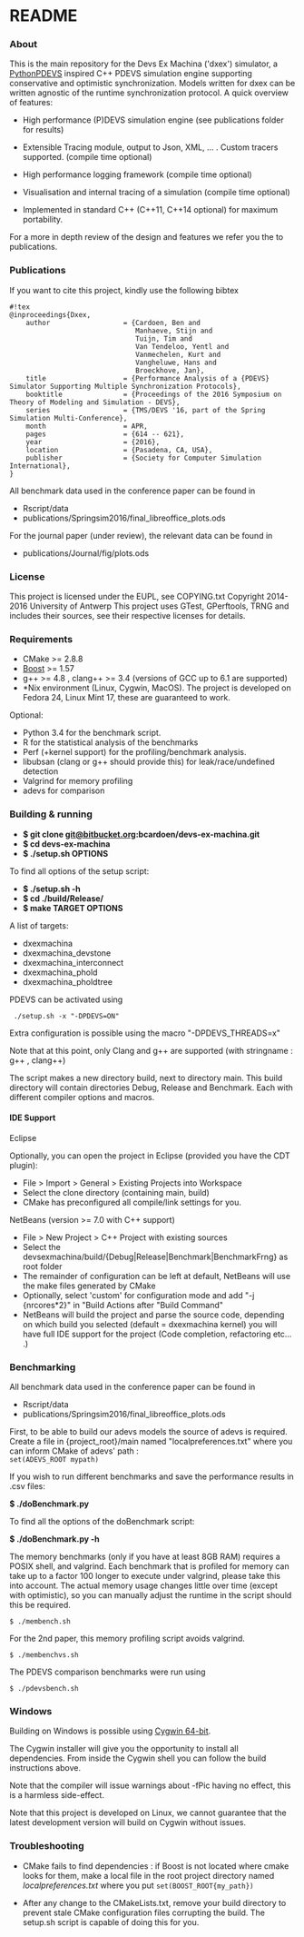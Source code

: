 # README #

### About ###

This is the main repository for the Devs Ex Machina ('dxex') simulator, a [PythonPDEVS](http://msdl.cs.mcgill.ca/projects/DEVS/PythonPDEVS ) inspired C++ PDEVS simulation engine supporting conservative and optimistic synchronization. Models written for dxex can be written agnostic of the runtime synchronization protocol.
A quick overview of features:

* High performance (P)DEVS simulation engine (see publications folder for results)

* Extensible Tracing module, output to Json, XML, ... . Custom tracers supported. (compile time optional)

* High performance logging framework (compile time optional)

* Visualisation and internal tracing of a simulation (compile time optional)

* Implemented in standard C++ (C++11, C++14 optional) for maximum portability.



For a more in depth review of the design and features we refer you the to publications. 

### Publications ###

If you want to cite this project, kindly use the following bibtex

```
#!tex
@inproceedings{Dxex,
    author                  = {Cardoen, Ben and
                               Manhaeve, Stijn and
                               Tuijn, Tim and
                               Van Tendeloo, Yentl and
                               Vanmechelen, Kurt and
                               Vangheluwe, Hans and
                               Broeckhove, Jan},
    title                   = {Performance Analysis of a {PDEVS} Simulator Supporting Multiple Synchronization Protocols},
    booktitle               = {Proceedings of the 2016 Symposium on Theory of Modeling and Simulation - DEVS},
    series                  = {TMS/DEVS '16, part of the Spring Simulation Multi-Conference},
    month                   = APR,
    pages                   = {614 -- 621},
    year                    = {2016},
    location                = {Pasadena, CA, USA},
    publisher               = {Society for Computer Simulation International},
}

```


All benchmark data used in the conference paper can be found in 

* Rscript/data
* publications/Springsim2016/final_libreoffice_plots.ods

For the journal paper (under review), the relevant data can be found in

* publications/Journal/fig/plots.ods



### License ###

This project is licensed under the EUPL, see COPYING.txt
Copyright 2014-2016 University of Antwerp
This project uses GTest, GPerftools, TRNG and includes their sources, see their respective licenses for details.

### Requirements ###

* CMake >= 2.8.8
* [Boost](http://www.boost.org/) >= 1.57
* g++ >= 4.8 , clang++ >= 3.4 (versions of GCC up to 6.1 are supported)
* *Nix environment (Linux, Cygwin, MacOS). The project is developed on Fedora 24, Linux Mint 17, these are guaranteed to work.

Optional:

* Python 3.4 for the benchmark script.
* R for the statistical analysis of the benchmarks
* Perf (+kernel support) for the profiling/benchmark analysis.
* libubsan (clang or g++ should provide this) for leak/race/undefined detection
* Valgrind for memory profiling
* adevs for comparison

### Building & running ###

* **$ git clone git@bitbucket.org:bcardoen/devs-ex-machina.git**
* **$ cd devs-ex-machina**
* **$ ./setup.sh OPTIONS**

To find all options of the setup script: 

* **$ ./setup.sh -h**
* **$ cd ./build/Release/**
* **$ make TARGET OPTIONS**

A list of targets:

* dxexmachina
* dxexmachina_devstone
* dxexmachina_interconnect
* dxexmachina_phold
* dxexmachina_pholdtree

PDEVS can be activated using 

``` ./setup.sh -x "-DPDEVS=ON"```

Extra configuration is possible using the macro "-DPDEVS_THREADS=x"

Note that at this point, only Clang and g++ are supported (with stringname : g++ , clang++)

The script makes a new directory build, next to directory main. This build directory will contain directories Debug, Release and Benchmark. Each with different compiler options and macros.

#### IDE Support ####

Eclipse 

Optionally, you can open the project in Eclipse (provided you have the CDT plugin):

* File > Import > General > Existing Projects into Workspace
* Select the clone directory (containing main, build)
* CMake has preconfigured all compile/link settings for you.

NetBeans (version >= 7.0 with C++ support)

* File > New Project > C++ Project with existing sources
* Select the devsexmachina/build/{Debug|Release|Benchmark|BenchmarkFrng} as root folder
* The remainder of configuration can be left at default, NetBeans will use the make files generated by CMake
* Optionally, select 'custom' for configuration mode and add "-j {nrcores*2}" in "Build Actions after "Build Command"
* NetBeans will build the project and parse the source code, depending on which build you selected (default = dxexmachina kernel) you will have full IDE support for the project (Code completion, refactoring etc... .) 

### Benchmarking ###
All benchmark data used in the conference paper can be found in 

* Rscript/data
* publications/Springsim2016/final_libreoffice_plots.ods

First, to be able to build our adevs models the source of adevs is required.
Create a file in {project_root}/main named "localpreferences.txt" where you can inform CMake of adevs' path :   
`set(ADEVS_ROOT mypath)`

If you wish to run different benchmarks and save the performance results in .csv files: 

**$ ./doBenchmark.py**

To find all the options of the doBenchmark script: 

**$ ./doBenchmark.py -h**

The memory benchmarks (only if you have at least 8GB RAM) requires a POSIX shell, and valgrind. Each benchmark that is profiled for memory can take up to a factor 100 longer to execute under valgrind, please take this into account. The actual memory usage changes little over time (except with optimistic), so you can manually adjust the runtime in the script should this be required.

```$ ./membench.sh```


For the 2nd paper, this memory profiling script avoids valgrind. 

```$ ./membenchvs.sh```

The PDEVS comparison benchmarks were run using

```$ ./pdevsbench.sh```

### Windows ###
Building on Windows is possible using [Cygwin 64-bit](https://cygwin.com/install.html ).

The Cygwin installer will give you the opportunity to install all dependencies. From inside the Cygwin shell you can follow the build instructions above. 

Note that the compiler will issue warnings about -fPic having no effect, this is a harmless side-effect.

Note that this project is developed on Linux, we cannot guarantee that the latest development version will build on Cygwin without issues.

### Troubleshooting ###
* CMake fails to find dependencies : 
if Boost is not located where cmake looks for them, make a local file in the root project directory named _localpreferences.txt_ where you put
`set(BOOST_ROOT{my_path})`

* After any change to the CMakeLists.txt, remove your build directory to prevent stale CMake configuration files corrupting the build. The setup.sh script is capable of doing this for you.